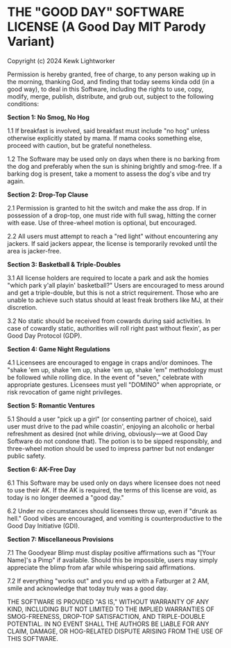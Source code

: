# THE "GOOD DAY" SOFTWARE LICENSE (A Good Day MIT Parody Variant)

Copyright (c) 2024 Kewk Lightworker

Permission is hereby granted, free of charge, to any person waking up in the morning, thanking God, and finding that today seems kinda odd (in a good way), to deal in this Software, including the rights to use, copy, modify, merge, publish, distribute, and grub out, subject to the following conditions:

**Section 1: No Smog, No Hog**

1.1 If breakfast is involved, said breakfast must include "no hog" unless otherwise explicitly stated by mama. If mama cooks something else, proceed with caution, but be grateful nonetheless.

1.2 The Software may be used only on days when there is no barking from the dog and preferably when the sun is shining brightly and smog-free. If a barking dog is present, take a moment to assess the dog's vibe and try again.

**Section 2: Drop-Top Clause**

2.1 Permission is granted to hit the switch and make the ass drop. If in possession of a drop-top, one must ride with full swag, hitting the corner with ease. Use of three-wheel motion is optional, but encouraged.

2.2 All users must attempt to reach a "red light" without encountering any jackers. If said jackers appear, the license is temporarily revoked until the area is jacker-free.

**Section 3: Basketball & Triple-Doubles**

3.1 All license holders are required to locate a park and ask the homies "which park y'all playin' basketball?" Users are encouraged to mess around and get a triple-double, but this is not a strict requirement. Those who are unable to achieve such status should at least freak brothers like MJ, at their discretion.

3.2 No static should be received from cowards during said activities. In case of cowardly static, authorities will roll right past without flexin', as per Good Day Protocol (GDP).

**Section 4: Game Night Regulations**

4.1 Licensees are encouraged to engage in craps and/or dominoes. The "shake 'em up, shake 'em up, shake 'em up, shake 'em" methodology must be followed while rolling dice. In the event of "seven," celebrate with appropriate gestures. Licensees must yell "DOMINO" when appropriate, or risk revocation of game night privileges.

**Section 5: Romantic Ventures**

5.1 Should a user "pick up a girl" (or consenting partner of choice), said user must drive to the pad while coastin', enjoying an alcoholic or herbal refreshment as desired (not while driving, obviously—we at Good Day Software do not condone that). The potion is to be sipped responsibly, and three-wheel motion should be used to impress partner but not endanger public safety.

**Section 6: AK-Free Day**

6.1 This Software may be used only on days where licensee does not need to use their AK. If the AK is required, the terms of this license are void, as today is no longer deemed a "good day."

6.2 Under no circumstances should licensees throw up, even if "drunk as hell." Good vibes are encouraged, and vomiting is counterproductive to the Good Day Initiative (GDI).

**Section 7: Miscellaneous Provisions**

7.1 The Goodyear Blimp must display positive affirmations such as "[Your Name]'s a Pimp" if available. Should this be impossible, users may simply appreciate the blimp from afar while whispering said affirmations.

7.2 If everything "works out" and you end up with a Fatburger at 2 AM, smile and acknowledge that today truly was a good day.

THE SOFTWARE IS PROVIDED "AS IS," WITHOUT WARRANTY OF ANY KIND, INCLUDING BUT NOT LIMITED TO THE IMPLIED WARRANTIES OF SMOG-FREENESS, DROP-TOP SATISFACTION, AND TRIPLE-DOUBLE POTENTIAL. IN NO EVENT SHALL THE AUTHORS BE LIABLE FOR ANY CLAIM, DAMAGE, OR HOG-RELATED DISPUTE ARISING FROM THE USE OF THIS SOFTWARE.

